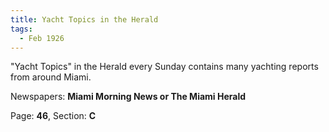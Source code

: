 ```yaml
---  
title: Yacht Topics in the Herald  
tags:  
  - Feb 1926  
---  
```

  
"Yacht Topics" in the Herald every Sunday contains many yachting reports from around Miami.  
  
Newspapers: **Miami Morning News or The Miami Herald**  
  
Page: **46**, Section: **C** 
